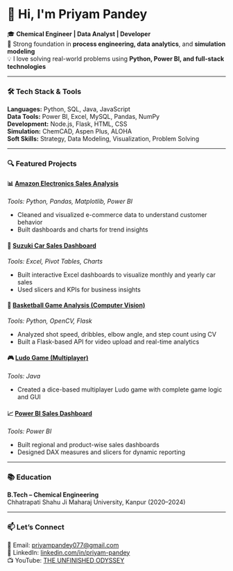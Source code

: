 # 👋 Hi, I'm Priyam Pandey

🎓 **Chemical Engineer | Data Analyst | Developer**  
🔬 Strong foundation in **process engineering, data analytics**, and **simulation modeling**  
💡 I love solving real-world problems using **Python, Power BI, and full-stack technologies**

---

### 🛠️ Tech Stack & Tools

**Languages:** Python, SQL, Java, JavaScript  
**Data Tools:** Power BI, Excel, MySQL, Pandas, NumPy  
**Development:** Node.js, Flask, HTML, CSS  
**Simulation:** ChemCAD, Aspen Plus, ALOHA  
**Soft Skills:** Strategy, Data Modeling, Visualization, Problem Solving

---

### 🔍 Featured Projects

#### 📊 [Amazon Electronics Sales Analysis](https://github.com/Priyam0712/amazon-electronics-analysis)  
*Tools: Python, Pandas, Matplotlib, Power BI*  
- Cleaned and visualized e-commerce data to understand customer behavior  
- Built dashboards and charts for trend insights

#### 🧮 [Suzuki Car Sales Dashboard](https://github.com/Priyam0712/suzuki-car-sales-dashboard)  
*Tools: Excel, Pivot Tables, Charts*  
- Built interactive Excel dashboards to visualize monthly and yearly car sales  
- Used slicers and KPIs for business insights

#### 🏀 [Basketball Game Analysis (Computer Vision)](https://github.com/Priyam0712/basketball-analysis-cv)  
*Tools: Python, OpenCV, Flask*  
- Analyzed shot speed, dribbles, elbow angle, and step count using CV  
- Built a Flask-based API for video upload and real-time analytics

#### 🎮 [Ludo Game (Multiplayer)](https://github.com/yourgithubusername/ludo-game-java)  
*Tools: Java*  
- Created a dice-based multiplayer Ludo game with complete game logic and GUI  

#### 📈 [Power BI Sales Dashboard](https://github.com/Priyam0712/powerbi-sales-dashboard)  
*Tools: Power BI*  
- Built regional and product-wise sales dashboards  
- Designed DAX measures and slicers for dynamic reporting

---

### 📚 Education

**B.Tech – Chemical Engineering**  
Chhatrapati Shahu Ji Maharaj University, Kanpur (2020–2024)

---

### 📫 Let’s Connect  
📧 Email: [priyampandey077@gmail.com](mailto:priyampandey077@gmail.com)  
🔗 LinkedIn: [linkedin.com/in/priyam-pandey](https://www.linkedin.com/in/priyam-pandey/)  
📺 YouTube: [THE UNFINISHED ODYSSEY](https://www.youtube.com/@THEUNFINISHEDODYSSEY)

